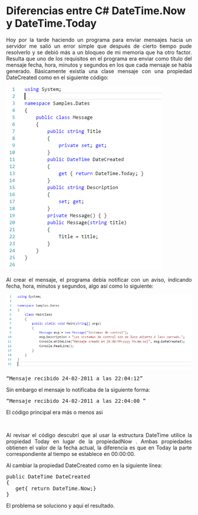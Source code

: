 # Diferencias entre C# DateTime.Now y DateTime.Today
<p align="justify">
Hoy por la tarde haciendo un programa para enviar mensajes hacia un servidor me salió un error simple que después de cierto tiempo pude resolverlo y se debió más a un bloqueo de mi memoria que ha otro factor.
Resulta que uno de los requisitos en el programa era enviar como título del mensaje fecha, hora, minutos y segundos en los que cada mensaje se había generado.
Básicamente existía una clase mensaje con una propiedad DateCreated como en el siguiente código:
</p>
<img src="MessageClass.png">
<p align="justify">
Al crear el mensaje, el programa debía notificar con un aviso, indicando fecha, hora, minutos y segundos, algo así como lo siguiente:
</p>
<img src="MainClass.png">
<pre>
“Mensaje recibido 24-02-2011 a las 22:04:12”
</pre>
<p align="justify">
Sin embargo el mensaje lo notificaba de la siguiente forma:
</p>
<pre>
“Mensaje recibido 24-02-2011 a las 22:04:00 ”
</pre>
<p align="justify">
El código principal era más o menos asi
</p>
<img src="">
<p align="justify">
Al revisar el código descubrí que al usar la estructura DateTime utilice la propiedad Today en lugar de la propiedadNow .
Ambas propiedades obtienen el valor de la fecha actual, la diferencia es que en Today la parte correspondiente al tiempo se establece en 00:00:00.
</p>
<p>
Al cambiar la propiedad DateCreated como en la siguiente línea:
</p>
<pre>
public DateTime DateCreated
{
   get{ return DateTime.Now;}
}
</pre>
<p align="justify">
El problema se soluciono y aquí el resultado.
</p>
<img scr="FormatDate.png">
